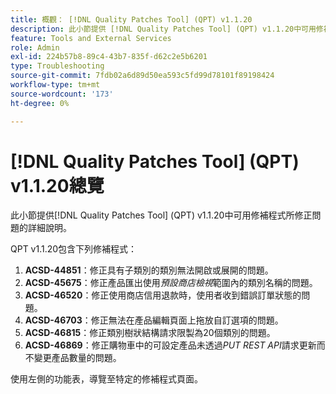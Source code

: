 ```yaml
---
title: 概觀： [!DNL Quality Patches Tool] (QPT) v1.1.20
description: 此小節提供 [!DNL Quality Patches Tool] (QPT) v1.1.20中可用修補程式所修正問題的詳細說明。
feature: Tools and External Services
role: Admin
exl-id: 224b57b8-89c4-43b7-835f-d62c2e5b6201
type: Troubleshooting
source-git-commit: 7fdb02a6d89d50ea593c5fd99d78101f89198424
workflow-type: tm+mt
source-wordcount: '173'
ht-degree: 0%

---
```


# [!DNL Quality Patches Tool] (QPT) v1.1.20總覽

此小節提供[!DNL Quality Patches Tool] (QPT) v1.1.20中可用修補程式所修正問題的詳細說明。

QPT v1.1.20包含下列修補程式：

1. **ACSD-44851**：修正具有子類別的類別無法開啟或展開的問題。
1. **ACSD-45675**：修正產品匯出使用&#x200B;*預設商店檢視*&#x200B;範圍內的類別名稱的問題。
1. **ACSD-46520**：修正使用商店信用退款時，使用者收到錯誤訂單狀態的問題。
1. **ACSD-46703**：修正無法在產品編輯頁面上拖放自訂選項的問題。
1. **ACSD-46815**：修正類別樹狀結構請求限製為20個類別的問題。
1. **ACSD-46869**：修正購物車中的可設定產品未透過&#x200B;*PUT REST API*&#x200B;請求更新而不變更產品數量的問題。

使用左側的功能表，導覽至特定的修補程式頁面。
